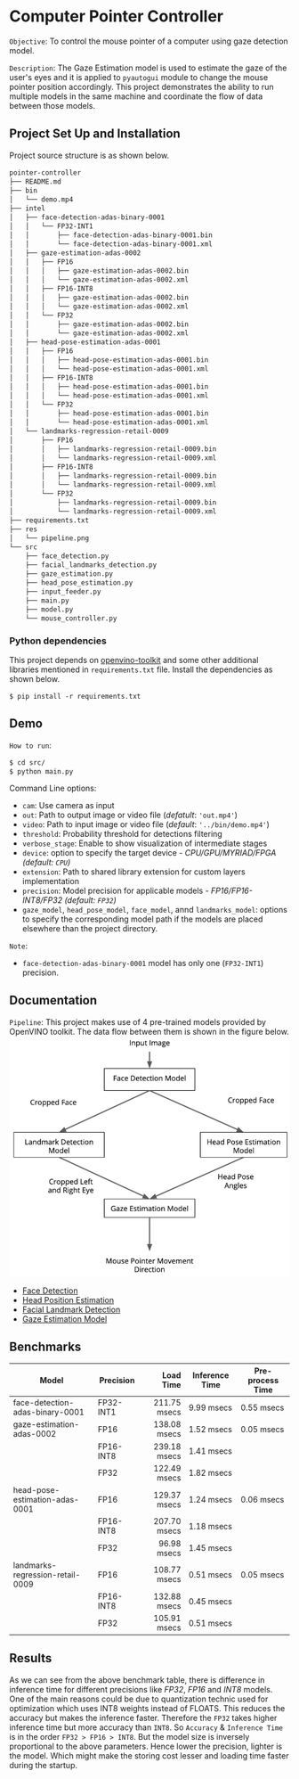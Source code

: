 # Computer Pointer Controller

`Objective`: To control the mouse pointer of a computer using gaze detection model. 

`Description`: The Gaze Estimation model is used to estimate the gaze of the user's eyes and it is applied to `pyautogui` module to change the mouse pointer position accordingly. This project demonstrates the ability to run multiple models in the same machine and coordinate the flow of data between those models.

## Project Set Up and Installation
Project source structure is as shown below.

```
pointer-controller
├── README.md
├── bin
│   └── demo.mp4
├── intel
│   ├── face-detection-adas-binary-0001
│   │   └── FP32-INT1
│   │       ├── face-detection-adas-binary-0001.bin
│   │       └── face-detection-adas-binary-0001.xml
│   ├── gaze-estimation-adas-0002
│   │   ├── FP16
│   │   │   ├── gaze-estimation-adas-0002.bin
│   │   │   └── gaze-estimation-adas-0002.xml
│   │   ├── FP16-INT8
│   │   │   ├── gaze-estimation-adas-0002.bin
│   │   │   └── gaze-estimation-adas-0002.xml
│   │   └── FP32
│   │       ├── gaze-estimation-adas-0002.bin
│   │       └── gaze-estimation-adas-0002.xml
│   ├── head-pose-estimation-adas-0001
│   │   ├── FP16
│   │   │   ├── head-pose-estimation-adas-0001.bin
│   │   │   └── head-pose-estimation-adas-0001.xml
│   │   ├── FP16-INT8
│   │   │   ├── head-pose-estimation-adas-0001.bin
│   │   │   └── head-pose-estimation-adas-0001.xml
│   │   └── FP32
│   │       ├── head-pose-estimation-adas-0001.bin
│   │       └── head-pose-estimation-adas-0001.xml
│   └── landmarks-regression-retail-0009
│       ├── FP16
│       │   ├── landmarks-regression-retail-0009.bin
│       │   └── landmarks-regression-retail-0009.xml
│       ├── FP16-INT8
│       │   ├── landmarks-regression-retail-0009.bin
│       │   └── landmarks-regression-retail-0009.xml
│       └── FP32
│           ├── landmarks-regression-retail-0009.bin
│           └── landmarks-regression-retail-0009.xml
├── requirements.txt
├── res
│   └── pipeline.png
└── src
    ├── face_detection.py
    ├── facial_landmarks_detection.py
    ├── gaze_estimation.py
    ├── head_pose_estimation.py
    ├── input_feeder.py
    ├── main.py
    ├── model.py
    └── mouse_controller.py
```

### Python dependencies
This project depends on [openvino-toolkit](https://software.intel.com/en-us/openvino-toolkit) and some other additional libraries mentioned in `requirements.txt` file. Install the dependencies as shown below.

    $ pip install -r requirements.txt

## Demo
`How to run`:

    $ cd src/
    $ python main.py

Command Line options:
 * `cam`: Use camera as input
 * `out`: Path to output image or video file (*defatult*: `'out.mp4'`)
 * `video`: Path to input image or video file (*default*: `'../bin/demo.mp4'`)
 * `threshold`: Probability threshold for detections filtering
 * `verbose_stage`: Enable to show visualization of intermediate stages
 * `device`: option to specify the target device - *CPU/GPU/MYRIAD/FPGA (default: `CPU`)*
 * `extension`: Path to shared library extension for custom layers implementation
 * `precision`: Model precision for applicable models - *FP16/FP16-INT8/FP32 (default: `FP32`)*
 * `gaze_model`, `head_pose_model`, `face_model`, annd `landmarks_model`: options to specify the corresponding model path if the models are placed elsewhere than the project directory.

`Note`:
  * `face-detection-adas-binary-0001` model has only one (`FP32-INT1`) precision.

## Documentation
`Pipeline`: This project makes use of 4 pre-trained models provided by OpenVINO toolkit. The data flow between them is shown in the figure below.
![Pipeline](res/pipeline.png)

 * [Face Detection](https://docs.openvinotoolkit.org/latest/_models_intel_face_detection_adas_binary_0001_description_face_detection_adas_binary_0001.html)
 * [Head Position Estimation](https://docs.openvinotoolkit.org/latest/_models_intel_head_pose_estimation_adas_0001_description_head_pose_estimation_adas_0001.html)
 * [Facial Landmark Detection](https://docs.openvinotoolkit.org/latest/_models_intel_landmarks_regression_retail_0009_description_landmarks_regression_retail_0009.html)
 * [Gaze Estimation Model](https://docs.openvinotoolkit.org/latest/_models_intel_gaze_estimation_adas_0002_description_gaze_estimation_adas_0002.html)

## Benchmarks
| Model                            | Precision | Load Time    | Inference Time | Pre-process Time |
| -------------------------------- | --------- | -----------: | -------------- | ---------------- |  
| face-detection-adas-binary-0001  | FP32-INT1 | 211.75 msecs | 9.99 msecs     | 0.55 msecs       |
| gaze-estimation-adas-0002        | FP16      | 138.08 msecs | 1.52 msecs     | 0.05 msecs       |
|                                  | FP16-INT8 | 239.18 msecs | 1.41 msecs     |                  |
|                                  | FP32      | 122.49 msecs | 1.82 msecs     |                  |
| head-pose-estimation-adas-0001   | FP16      | 129.37 msecs | 1.24 msecs     | 0.06 msecs       |
|                                  | FP16-INT8 | 207.70 msecs | 1.18 msecs     |                  |
|                                  | FP32      |  96.98 msecs | 1.45 msecs     |                  |
| landmarks-regression-retail-0009 | FP16      | 108.77 msecs | 0.51 msecs     | 0.05 msecs       |
|                                  | FP16-INT8 | 132.88 msecs | 0.45 msecs     |                  |
|                                  | FP32      | 105.91 msecs | 0.51 msecs     |                  |

## Results
As we can see from the above benchmark table, there is difference in inference time for different precisions like *FP32*, *FP16* and *INT8* models. One of the main reasons could be due to quantization technic used for optimization which uses INT8 weights instead of FLOATS. This reduces the accuracy but makes the inference faster. Therefore the `FP32` takes higher inference time but more accuracy than `INT8`. So `Accuracy` & `Inference Time` is in the order `FP32 > FP16 > INT8`. But the model size is inversely proportional to the above parameters. Hence lower the precision, lighter is the model. Which might make the storing cost lesser and loading time faster during the startup.
